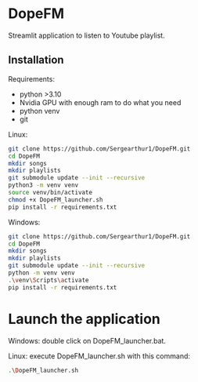 # DopeFM
Streamlit application to listen to Youtube playlist.

## Installation

Requirements:
- python >3.10
- Nvidia GPU with enough ram to do what you need
- python venv
- git


Linux:
```bash
git clone https://github.com/Sergearthur1/DopeFM.git
cd DopeFM
mkdir songs
mkdir playlists
git submodule update --init --recursive
python3 -m venv venv
source venv/bin/activate
chmod +x DopeFM_launcher.sh
pip install -r requirements.txt
```

Windows:
```bash
git clone https://github.com/Sergearthur1/DopeFM.git
cd DopeFM
mkdir songs
mkdir playlists
git submodule update --init --recursive
python -m venv venv
.\venv\Scripts\activate
pip install -r requirements.txt
```
# Launch the application
Windows: double click on DopeFM_launcher.bat.

Linux: execute DopeFM_launcher.sh with this command:
```bash
.\DopeFM_launcher.sh
```
